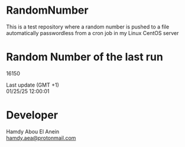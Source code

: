# RandomNumber    
This is a test repository where a random number is pushed to a file automatically passwordless from a cron job in my Linux CentOS server    
# Random Number of the last run   
16150
      
Last update (GMT +1)    
01/25/25 12:00:01
# Developer    
Hamdy Abou El Anein   
hamdy.aea@protonmail.com
